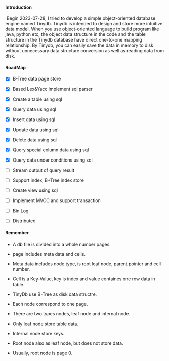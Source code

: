 #### Introduction

​	Begin 2023-07-28, I tried to develop a simple object-oriented database engine named Tinydb.  Tinydb is intended to design and store more intuitive data model. When you use object-oriented language to build program like java, python etc,  the object  data structure in the code and the table structure in the Tinydb database have direct one-to-one mapping relationship. By Tinydb, you can easily save the data in memory to disk without unnecessary data structure conversion as well as reading data from disk.

#### RoadMap

- [x] B-Tree data page store
- [x] Based Lex&Yacc implement sql parser
- [x] Create a table using sql
- [x] Query data using sql
- [x] Insert data using sql
- [x] Update data using sql
- [x] Delete data using sql
- [x] Query special column data using sql
- [x] Query data under conditions using sql
- [ ] Stream output of query result
- [ ] Support index,  B+Tree index store
- [ ] Create view using sql
- [ ] Implement MVCC and support transaction
- [ ] Bin Log
- [ ] Distributed



#### Remember
- A db file is divided into a whole number pages.

- page includes meta data and cells.

- Meta data includes node type, is root leaf node, parent pointer and cell number.

- Cell is a Key-Value, key is index and value containes one row data in table.

- TinyDb use B-Tree as disk data structre.

- Each node correspond to one page.

- There are two types nodes, leaf node and internal node.

- Only leaf node store table data.

- Internal node store keys.

- Root node also as leaf node, but does not store data.

- Usually, root node is page 0.
